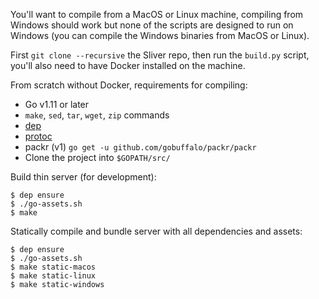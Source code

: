 You'll want to compile from a MacOS or Linux machine, compiling from Windows should work but none of the scripts are designed to run on Windows (you can compile the Windows binaries from MacOS or Linux).

First `git clone --recursive` the Sliver repo, then run the `build.py` script, you'll also need to have Docker installed on the machine. 

From scratch without Docker, requirements for compiling:

* Go v1.11 or later
* `make`, `sed`, `tar`, `wget`, `zip` commands
* [dep](https://golang.github.io/dep/)
* [protoc](https://github.com/golang/protobuf)
* packr (v1) `go get -u github.com/gobuffalo/packr/packr`
* Clone the project into `$GOPATH/src/`

Build thin server (for development):

```
$ dep ensure
$ ./go-assets.sh
$ make
```

Statically compile and bundle server with all dependencies and assets:

```
$ dep ensure
$ ./go-assets.sh
$ make static-macos
$ make static-linux
$ make static-windows
```
